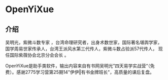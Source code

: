 # OpenYiXue

## 介绍
吴明光，紫微斗数专家 ，台湾命理研究者，出身术数世家，国际著名堪舆学家，国学周易世家传承人，台湾王派风水第三代传人，紫微斗数占验派57代传人， 现任国际紫薇协会北京分会会长 。

OpenYiXue是助手类软件，输出内容来自有书网吴明光”四天易学实战营“（免费）。感谢2775学习营第25期14"伊伊‖有书金牌班长"，高质量的课后复盘。

